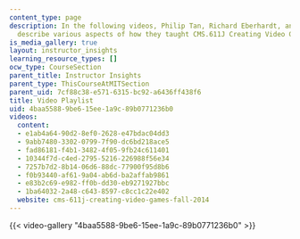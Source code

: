 ```yaml
---
content_type: page
description: In the following videos, Philip Tan, Richard Eberhardt, and Sara Verrill
  describe various aspects of how they taught CMS.611J Creating Video Games.
is_media_gallery: true
layout: instructor_insights
learning_resource_types: []
ocw_type: CourseSection
parent_title: Instructor Insights
parent_type: ThisCourseAtMITSection
parent_uid: 7cf88c38-e571-6315-bc92-a6436ff438f6
title: Video Playlist
uid: 4baa5588-9be6-15ee-1a9c-89b0771236b0
videos:
  content:
  - e1ab4a64-90d2-8ef0-2628-e47bdac04dd3
  - 9abb7480-3302-0799-7f90-dc6bd218ace5
  - fad86181-f4b1-3482-4f05-9fb24c611401
  - 10344f7d-c4ed-2795-5216-226988f56e34
  - 7257b7d2-8b14-06d6-88dc-77900f95d8b6
  - f0b93440-af61-9a04-ab6d-ba2affab9861
  - e83b2c69-e982-ff0b-dd30-eb9271927bbc
  - 1ba64032-2a48-c643-8597-c8cc1c22e402
  website: cms-611j-creating-video-games-fall-2014
---
```



{{< video-gallery "4baa5588-9be6-15ee-1a9c-89b0771236b0" >}}

